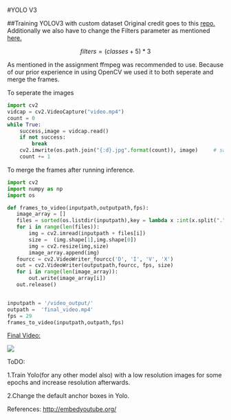 #YOLO V3

##Training YOLOV3 with custom dataset
Original credit goes to this [repo.](https://github.com/ultralytics/yolov3)
Additionally we also have to change the Filters parameter as mentioned [here.](https://medium.com/@quangnhatnguyenle/how-to-train-yolov3-on-google-colab-to-detect-custom-objects-e-g-gun-detection-d3a1ee43eda1#120b)

```math
filters = (classes + 5)*3
```
As mentioned in the assignment ffmpeg was recommended to use. Because of our prior experience in using OpenCV we used it to both seperate and merge the frames.

To seperate the images

```python
import cv2
vidcap = cv2.VideoCapture("video.mp4")
count = 0
while True:
    success,image = vidcap.read()
    if not success:
        break
    cv2.imwrite(os.path.join("{:d}.jpg".format(count)), image)     # save frame as JPEG file
    count += 1
```

To merge the frames after running inference.
```python
import cv2
import numpy as np
import os

def frames_to_video(inputpath,outputpath,fps):
   image_array = []
   files = sorted(os.listdir(inputpath),key = lambda x :int(x.split(".")[0]))
   for i in range(len(files)):
       img = cv2.imread(inputpath + files[i])
       size =  (img.shape[1],img.shape[0])
       img = cv2.resize(img,size)
       image_array.append(img)
   fourcc = cv2.VideoWriter_fourcc('D', 'I', 'V', 'X')
   out = cv2.VideoWriter(outputpath,fourcc, fps, size)
   for i in range(len(image_array)):
       out.write(image_array[i])
   out.release()


inputpath = '/video_output/'
outpath =  'final_video.mp4'
fps = 29
frames_to_video(inputpath,outpath,fps)
```


[Final Video:](http://www.youtube.com/watch?v=1ruys6NzdQI )

[![](http://img.youtube.com/vi/1ruys6NzdQI/0.jpg)](http://www.youtube.com/watch?v=1ruys6NzdQI "")




ToDO:

1.Train Yolo(for any other model also) with a low resolution images for some epochs and increase resolution afterwards.

2.Change the default anchor boxes in Yolo.





References:
http://embedyoutube.org/

